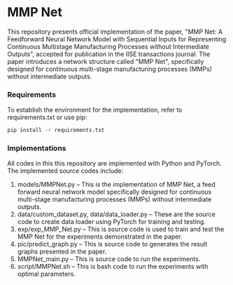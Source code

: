# MMP Net

This repository presents official implementation of the paper, "MMP Net: A Feedforward Neural Network Model with Sequential Inputs for Representing Continuous Multistage Manufacturing Processes without Intermediate Outputs", accepted for publication in the IISE transactions journal. The paper introduces a network structure called "MMP Net", specifically designed for continuous multi-stage manufacturing processes (MMPs) without intermediate outputs. 

### Requirements 
To establish the environment for the implementation, refer to requirements.txt or use pip:
```bash
pip install -r requirements.txt
```

### Implementations
All codes in this this repository are implemented with Python and PyTorch. The implemented source codes include:
1.	models/MMPNet.py – This is the implementation of MMP Net, a feed forward neural network model specifically designed for continuous multi-stage manufacturing processes (MMPs) without intermediate outputs. 
2.	data/custom_dataset.py, data/data_loader.py – These are the source code to create data loader using PyTorch for training and testing. 
3.	exp/exp_MMP_Net.py – This is source code is used to train and test the MMP Net for the experiments demonstrated in the paper. 
4.	pic/predict_graph.py – This is source code to generates the result graphs presented in the paper. 
5.	MMPNet_main.py – This is source code to run the experiments. 
6.	script/MMPNet.sh – This is bash code to run the experiments with optimal parameters. 
